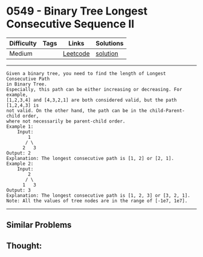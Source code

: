 # 0549 - Binary Tree Longest Consecutive Sequence II

Difficulty  | Tags | Links | Solutions
----------- | ---- | ----- | -----
Medium |  | [Leetcode](https://leetcode.com/problems/binary-tree-longest-consecutive-sequence-ii) | [solution](https://leetcode.com/problems/binary-tree-longest-consecutive-sequence-ii/solution/)


-----------

```
Given a binary tree, you need to find the length of Longest Consecutive Path
in Binary Tree.
Especially, this path can be either increasing or decreasing. For example,
[1,2,3,4] and [4,3,2,1] are both considered valid, but the path [1,2,4,3] is
not valid. On the other hand, the path can be in the child-Parent-child order,
where not necessarily be parent-child order.
Example 1:
    Input:
        1
       / \
      2   3
Output: 2
Explanation: The longest consecutive path is [1, 2] or [2, 1].
Example 2:
    Input:
        2
       / \
      1   3
Output: 3
Explanation: The longest consecutive path is [1, 2, 3] or [3, 2, 1].
Note: All the values of tree nodes are in the range of [-1e7, 1e7].
```

-----------


## Similar Problems




## Thought:
